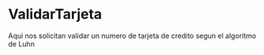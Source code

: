 # ValidarTarjeta

Aqui nos solicitan validar un numero de tarjeta de credito segun el algoritmo de Luhn
